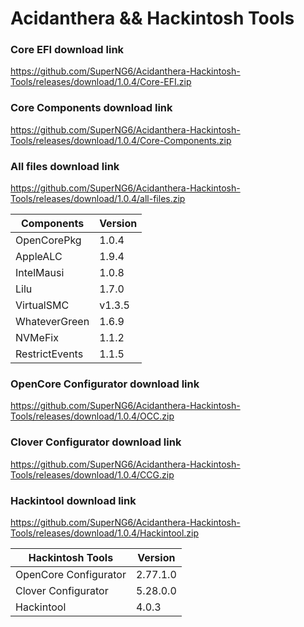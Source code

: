 # Acidanthera && Hackintosh Tools

### Core EFI download link
https://github.com/SuperNG6/Acidanthera-Hackintosh-Tools/releases/download/1.0.4/Core-EFI.zip

### Core Components download link
https://github.com/SuperNG6/Acidanthera-Hackintosh-Tools/releases/download/1.0.4/Core-Components.zip

### All files download link
https://github.com/SuperNG6/Acidanthera-Hackintosh-Tools/releases/download/1.0.4/all-files.zip

| Components    | Version               |
| ------------- | --------------------- |
| OpenCorePkg   | 1.0.4    | 
| AppleALC      | 1.9.4       |
| IntelMausi    | 1.0.8     |
| Lilu          | 1.7.0           |
| VirtualSMC    | v1.3.5     |
| WhateverGreen | 1.6.9  |
| NVMeFix       | 1.1.2        |
| RestrictEvents| 1.1.5 |

### OpenCore Configurator download link
https://github.com/SuperNG6/Acidanthera-Hackintosh-Tools/releases/download/1.0.4/OCC.zip

### Clover Configurator download link
https://github.com/SuperNG6/Acidanthera-Hackintosh-Tools/releases/download/1.0.4/CCG.zip

### Hackintool download link
https://github.com/SuperNG6/Acidanthera-Hackintosh-Tools/releases/download/1.0.4/Hackintool.zip

| Hackintosh Tools      | Version           |
| --------------------- | ----------------- |
| OpenCore Configurator | 2.77.1.0        | 
| Clover Configurator   | 5.28.0.0         |
| Hackintool            | 4.0.3 |

